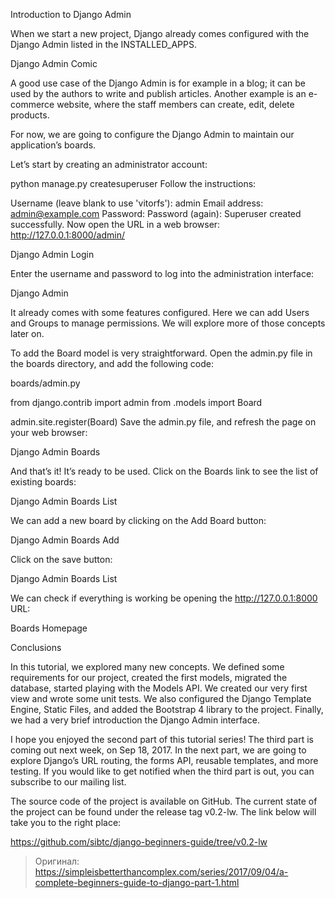 
Introduction to Django Admin

When we start a new project, Django already comes configured with the Django Admin listed in the INSTALLED_APPS.

Django Admin Comic

A good use case of the Django Admin is for example in a blog; it can be used by the authors to write and publish articles. Another example is an e-commerce website, where the staff members can create, edit, delete products.

For now, we are going to configure the Django Admin to maintain our application’s boards.

Let’s start by creating an administrator account:

python manage.py createsuperuser
Follow the instructions:

Username (leave blank to use 'vitorfs'): admin
Email address: admin@example.com
Password:
Password (again):
Superuser created successfully.
Now open the URL in a web browser: http://127.0.0.1:8000/admin/

Django Admin Login

Enter the username and password to log into the administration interface:

Django Admin

It already comes with some features configured. Here we can add Users and Groups to manage permissions. We will explore more of those concepts later on.

To add the Board model is very straightforward. Open the admin.py file in the boards directory, and add the following code:

boards/admin.py

from django.contrib import admin
from .models import Board

admin.site.register(Board)
Save the admin.py file, and refresh the page on your web browser:

Django Admin Boards

And that’s it! It’s ready to be used. Click on the Boards link to see the list of existing boards:

Django Admin Boards List

We can add a new board by clicking on the Add Board button:

Django Admin Boards Add

Click on the save button:

Django Admin Boards List

We can check if everything is working be opening the http://127.0.0.1:8000 URL:

Boards Homepage

Conclusions

In this tutorial, we explored many new concepts. We defined some requirements for our project, created the first models, migrated the database, started playing with the Models API. We created our very first view and wrote some unit tests. We also configured the Django Template Engine, Static Files, and added the Bootstrap 4 library to the project. Finally, we had a very brief introduction the Django Admin interface.

I hope you enjoyed the second part of this tutorial series! The third part is coming out next week, on Sep 18, 2017. In the next part, we are going to explore Django’s URL routing, the forms API, reusable templates, and more testing. If you would like to get notified when the third part is out, you can subscribe to our mailing list.

The source code of the project is available on GitHub. The current state of the project can be found under the release tag v0.2-lw. The link below will take you to the right place:

https://github.com/sibtc/django-beginners-guide/tree/v0.2-lw

> Оригинал: https://simpleisbetterthancomplex.com/series/2017/09/04/a-complete-beginners-guide-to-django-part-1.html
